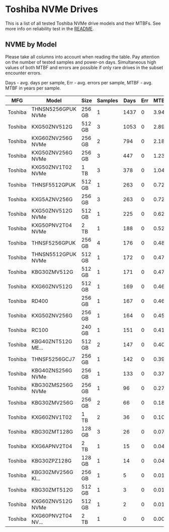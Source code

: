 Toshiba NVMe Drives
===================

This is a list of all tested Toshiba NVMe drive models and their MTBFs. See more
info on reliability test in the [README](https://github.com/bsdhw/SMART).

NVME by Model
------------

Please take all columns into account when reading the table. Pay attention on the
number of tested samples and power-on days. Simultaneous high values of both MTBF
and errors are possible if only rare drives in the subset encounter errors.

Days - avg. days per sample,
Err  - avg. errors per sample,
MTBF - avg. MTBF in years per sample.

| MFG       | Model              | Size   | Samples | Days  | Err   | MTBF |
|-----------|--------------------|--------|---------|-------|-------|------|
| Toshiba   | THNSN5256GPUK NVMe | 256 GB | 1       | 1437  | 0     | 3.94   |
| Toshiba   | KXG50ZNV512G       | 512 GB | 3       | 1053  | 0     | 2.89   |
| Toshiba   | KXG60ZNV256G NVMe  | 256 GB | 2       | 794   | 0     | 2.18   |
| Toshiba   | KXG50ZNV256G NVMe  | 256 GB | 3       | 447   | 0     | 1.23   |
| Toshiba   | KXG50ZNV1T02 NVMe  | 1 TB   | 3       | 378   | 0     | 1.04   |
| Toshiba   | THNSF5512GPUK      | 512 GB | 1       | 263   | 0     | 0.72   |
| Toshiba   | KXG5AZNV256G       | 256 GB | 3       | 263   | 0     | 0.72   |
| Toshiba   | KXG50ZNV512G NVMe  | 512 GB | 1       | 225   | 0     | 0.62   |
| Toshiba   | KXG50PNV2T04 NVMe  | 2 TB   | 1       | 188   | 0     | 0.52   |
| Toshiba   | THNSF5256GPUK      | 256 GB | 4       | 176   | 0     | 0.48   |
| Toshiba   | THNSN5512GPUK NVMe | 512 GB | 1       | 172   | 0     | 0.47   |
| Toshiba   | KBG30ZMV512G       | 512 GB | 1       | 171   | 0     | 0.47   |
| Toshiba   | KXG60ZNV512G       | 512 GB | 1       | 169   | 0     | 0.46   |
| Toshiba   | RD400              | 256 GB | 1       | 167   | 0     | 0.46   |
| Toshiba   | KXG50ZNV256G       | 256 GB | 1       | 164   | 0     | 0.45   |
| Toshiba   | RC100              | 240 GB | 1       | 151   | 0     | 0.41   |
| Toshiba   | KBG40ZNT512G ME... | 512 GB | 2       | 147   | 0     | 0.40   |
| Toshiba   | THNSF5256GCJ7      | 256 GB | 1       | 142   | 0     | 0.39   |
| Toshiba   | KBG40ZNS256G NVMe  | 256 GB | 1       | 133   | 0     | 0.37   |
| Toshiba   | KBG30ZMS256G NVMe  | 256 GB | 1       | 96    | 0     | 0.27   |
| Toshiba   | KBG30ZMV256G       | 256 GB | 2       | 66    | 0     | 0.18   |
| Toshiba   | KXG60ZNV1T02       | 1 TB   | 2       | 36    | 0     | 0.10   |
| Toshiba   | KBG30ZMT128G       | 128 GB | 3       | 26    | 0     | 0.07   |
| Toshiba   | KXG6APNV2T04       | 2 TB   | 1       | 15    | 0     | 0.04   |
| Toshiba   | KBG30ZPZ128G       | 128 GB | 1       | 14    | 0     | 0.04   |
| Toshiba   | KBG30ZMV256G KI... | 256 GB | 1       | 5     | 0     | 0.01   |
| Toshiba   | KBG30ZMT512G       | 512 GB | 1       | 3     | 0     | 0.01   |
| Toshiba   | KXG60ZNV512G NVMe  | 512 GB | 1       | 2     | 0     | 0.01   |
| Toshiba   | KXG60PNV2T04 NV... | 2 TB   | 1       | 0     | 0     | 0.00   |
